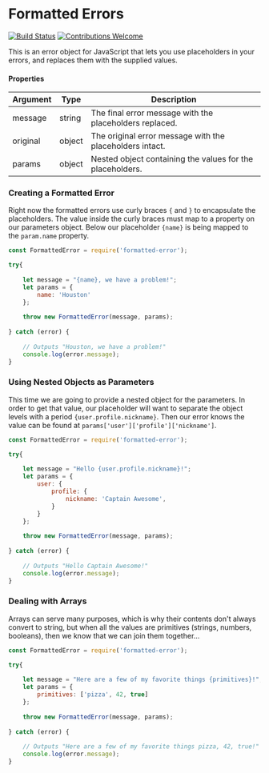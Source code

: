 # Formatted Errors

[![Build Status](https://travis-ci.com/c-butcher/data-errors.svg?branch=master)](https://travis-ci.com/c-butcher/data-validators)
[![Contributions Welcome](https://img.shields.io/badge/contributions-welcome-brightgreen.svg?style=flat)](https://travis-ci.com/c-butcher/data-validators)

This is an error object for JavaScript that lets you use placeholders in your errors, and replaces them
with the supplied values.

#### Properties
| Argument | Type   | Description                                                       |
|----------|--------|-------------------------------------------------------------------|
| message  | string | The final error message with the placeholders replaced.           |
| original | object | The original error message with the placeholders intact.          |
| params   | object | Nested object containing the values for the placeholders.         |

### Creating a Formatted Error
Right now the formatted errors use curly braces `{` and `}` to encapsulate the placeholders.
The value inside the curly braces must map to a property on our parameters object. Below our
placeholder `{name}` is being mapped to the `param.name` property.

```javascript
const FormattedError = require('formatted-error');

try{
    
    let message = "{name}, we have a problem!";
    let params = {
        name: 'Houston'
    };
    
    throw new FormattedError(message, params);
    
} catch (error) {
    
    // Outputs "Houston, we have a problem!"
    console.log(error.message); 
}
```

### Using Nested Objects as Parameters
This time we are going to provide a nested object for the parameters. In order to get that value,
our placeholder will want to separate the object levels with a period `{user.profile.nickname}`.
Then our error knows the value can be found at `params['user']['profile']['nickname']`.

```javascript
const FormattedError = require('formatted-error');

try{
    
    let message = "Hello {user.profile.nickname}!";
    let params = {
        user: {
            profile: {
                nickname: 'Captain Awesome',
            }
        }
    };
    
    throw new FormattedError(message, params);
    
} catch (error) {
    
    // Outputs "Hello Captain Awesome!"
    console.log(error.message); 
}
```

### Dealing with Arrays
Arrays can serve many purposes, which is why their contents don't always convert to string, but
when all the values are primitives (strings, numbers, booleans), then we know that we can join
them together...

```javascript
const FormattedError = require('formatted-error');

try{
    
    let message = "Here are a few of my favorite things {primitives}!";
    let params = {
        primitives: ['pizza', 42, true]
    };
    
    throw new FormattedError(message, params);
    
} catch (error) {
    
    // Outputs "Here are a few of my favorite things pizza, 42, true!"
    console.log(error.message); 
}
```